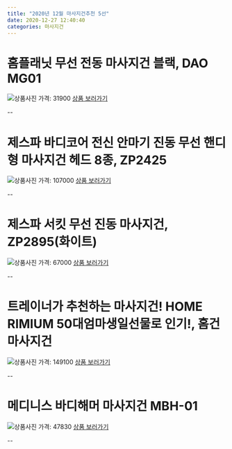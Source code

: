 ```yaml
---
title: "2020년 12월 마사지건추천 5선"
date: 2020-12-27 12:40:40
categories: 마사지건
---
```



# 홈플래닛 무선 전동 마사지건 블랙, DAO MG01
![상품사진](https://static.coupangcdn.com/image/retail/images/279286977357375-4294cc44-2d32-4e89-9564-04485fcb9bfd.JPG)
가격: 31900
[상품 보러가기](https://link.coupang.com/re/AFFSDP?lptag=AF8330091&pageKey=1831898177&itemId=3115822229&vendorItemId=71103549420&traceid=V0-153-84d067976e37dae5)

--
# 제스파 바디코어 전신 안마기 진동 무선 핸디형 마사지건 헤드 8종, ZP2425
![상품사진](https://static.coupangcdn.com/image/retail/images/1216911652845787-24085dd1-6b5e-4bed-83d8-0782073f0210.jpg)
가격: 107000
[상품 보러가기](https://link.coupang.com/re/AFFSDP?lptag=AF8330091&pageKey=1200621912&itemId=2185380549&vendorItemId=70183396971&traceid=V0-153-b6fdb58e8b56882d)

--
# 제스파 서킷 무선 진동 마사지건, ZP2895(화이트)
![상품사진](https://static.coupangcdn.com/image/retail/images/1216912148712451-cf682e52-a687-4291-818f-7b4b6a31b4de.jpg)
가격: 67000
[상품 보러가기](https://link.coupang.com/re/AFFSDP?lptag=AF8330091&pageKey=2006050969&itemId=3412963511&vendorItemId=71399551974&traceid=V0-153-42963edd237dcffc)

--
# 트레이너가 추천하는 마사지건! HOME RIMIUM 50대엄마생일선물로 인기!, 홈건 마사지건
![상품사진](https://static.coupangcdn.com/image/vendor_inventory/1e0f/49345955846c1edaa49ecb7e2b2518da296495a2c4b95825f73b83508733.png)
가격: 149100
[상품 보러가기](https://link.coupang.com/re/AFFSDP?lptag=AF8330091&pageKey=4673551013&itemId=5846600771&vendorItemId=73144874198&traceid=V0-153-4ae96116ea8e7861)

--
# 메디니스 바디해머 마사지건 MBH-01
![상품사진](https://static.coupangcdn.com/image/retail/images/2020/07/01/18/9/4895a020-3eb4-4236-a382-e8bbfea6fb8b.jpg)
가격: 47830
[상품 보러가기](https://link.coupang.com/re/AFFSDP?lptag=AF8330091&pageKey=1768245644&itemId=3010906510&vendorItemId=70999104858&traceid=V0-153-3fbfcc743a5032fa)

--
